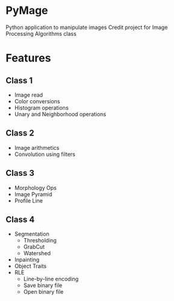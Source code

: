 # PyMage
Python application to manipulate images
Credit project for Image Processing Algorithms class 

# Features

## Class 1
- Image read
- Color conversions
- Histogram operations
- Unary and Neighborhood operations

## Class 2
- Image arithmetics
- Convolution using filters

## Class 3
- Morphology Ops
- Image Pyramid
- Profile Line

## Class 4
- Segmentation
  - Thresholding
  - GrabCut
  - Watershed
- Inpainting
- Object Traits
- RLE
  - Line-by-line encoding
  - Save binary file
  - Open binary file
